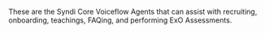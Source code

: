 These are the Syndi Core Voiceflow Agents that can assist with recruiting, onboarding, teachings, FAQing, and performing ExO Assessments.
